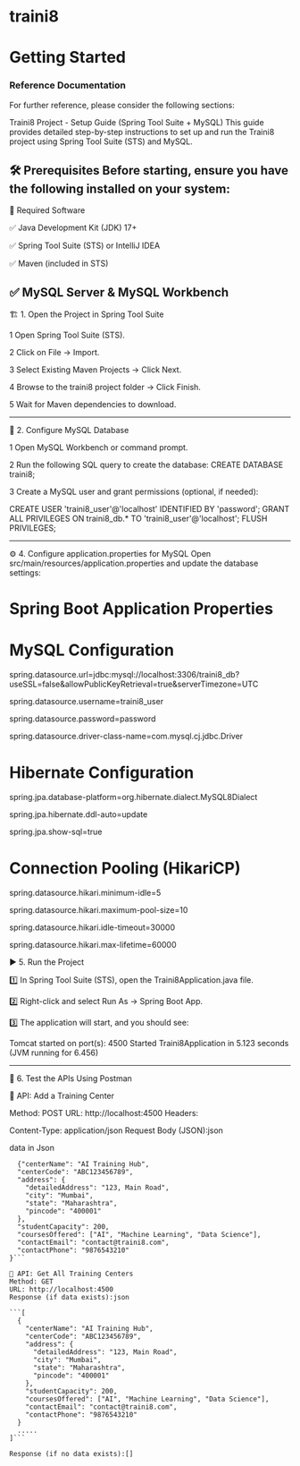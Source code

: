 # traini8

# Getting Started

### Reference Documentation
For further reference, please consider the following sections:

Traini8 Project - Setup Guide (Spring Tool Suite + MySQL)
This guide provides detailed step-by-step instructions to set up and run the Traini8 project using Spring Tool Suite (STS) and MySQL.

🛠 Prerequisites
Before starting, ensure you have the following installed on your system:
---------------------------------------------------------------------------------

🔹 Required Software

✅ Java Development Kit (JDK) 17+

✅ Spring Tool Suite (STS) or IntelliJ IDEA

✅ Maven (included in STS)

✅ MySQL Server & MySQL Workbench
---------------------------------------------------------------------------------

🏗 1. Open the Project in Spring Tool Suite

1️ Open Spring Tool Suite (STS).

2️ Click on File → Import.

3️ Select Existing Maven Projects → Click Next.

4️ Browse to the traini8 project folder → Click Finish.

5️ Wait for Maven dependencies to download.

---------------------------------------------------------------------------------

📂 2. Configure MySQL Database

1️ Open MySQL Workbench or command prompt.

2️ Run the following SQL query to create the database:
CREATE DATABASE traini8;

3️ Create a MySQL user and grant permissions (optional, if needed):

CREATE USER 'traini8_user'@'localhost' IDENTIFIED BY 'password';
GRANT ALL PRIVILEGES ON traini8_db.* TO 'traini8_user'@'localhost';
FLUSH PRIVILEGES;

---------------------------------------------------------------------------------

⚙️ 4. Configure application.properties for MySQL
Open src/main/resources/application.properties and update the database settings:


# Spring Boot Application Properties

# MySQL Configuration
spring.datasource.url=jdbc:mysql://localhost:3306/traini8_db?useSSL=false&allowPublicKeyRetrieval=true&serverTimezone=UTC

spring.datasource.username=traini8_user

spring.datasource.password=password

spring.datasource.driver-class-name=com.mysql.cj.jdbc.Driver

# Hibernate Configuration
spring.jpa.database-platform=org.hibernate.dialect.MySQL8Dialect

spring.jpa.hibernate.ddl-auto=update

spring.jpa.show-sql=true

# Connection Pooling (HikariCP)
spring.datasource.hikari.minimum-idle=5

spring.datasource.hikari.maximum-pool-size=10

spring.datasource.hikari.idle-timeout=30000

spring.datasource.hikari.max-lifetime=60000

▶️ 5. Run the Project

1️⃣ In Spring Tool Suite (STS), open the Traini8Application.java file.

2️⃣ Right-click and select Run As → Spring Boot App.

3️⃣ The application will start, and you should see:


Tomcat started on port(s): 4500 
Started Traini8Application in 5.123 seconds (JVM running for 6.456)

---------------------------------------------------------------------------------
🔗 6. Test the APIs Using Postman

📌 API: Add a Training Center

Method: POST
URL: http://localhost:4500
Headers:

Content-Type: application/json
Request Body (JSON):json

data in Json
```{
  {"centerName": "AI Training Hub",
  "centerCode": "ABC123456789",
  "address": {
    "detailedAddress": "123, Main Road",
    "city": "Mumbai",
    "state": "Maharashtra",
    "pincode": "400001"
  },
  "studentCapacity": 200,
  "coursesOffered": ["AI", "Machine Learning", "Data Science"],
  "contactEmail": "contact@traini8.com",
  "contactPhone": "9876543210"
}```

📌 API: Get All Training Centers
Method: GET
URL: http://localhost:4500
Response (if data exists):json

```[
  {
    "centerName": "AI Training Hub",
    "centerCode": "ABC123456789",
    "address": {
      "detailedAddress": "123, Main Road",
      "city": "Mumbai",
      "state": "Maharashtra",
      "pincode": "400001"
    },
    "studentCapacity": 200,
    "coursesOffered": ["AI", "Machine Learning", "Data Science"],
    "contactEmail": "contact@traini8.com",
    "contactPhone": "9876543210"
  }
  .....
]```

Response (if no data exists):[]
